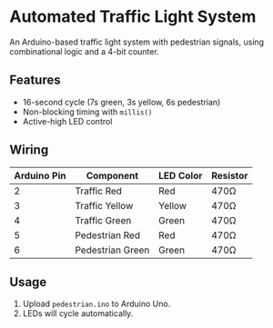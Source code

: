 # Automated Traffic Light System

An Arduino-based traffic light system with pedestrian signals, using combinational logic and a 4-bit counter.

## Features
- 16-second cycle (7s green, 3s yellow, 6s pedestrian)
- Non-blocking timing with `millis()`
- Active-high LED control

## Wiring
| Arduino Pin | Component       | LED Color | Resistor |
|-------------|-----------------|-----------|----------|
| 2           | Traffic Red     | Red       | 470Ω     |
| 3           | Traffic Yellow  | Yellow    | 470Ω     |
| 4           | Traffic Green   | Green     | 470Ω     |
| 5           | Pedestrian Red  | Red       | 470Ω     |
| 6           | Pedestrian Green| Green     | 470Ω     |

## Usage
1. Upload `pedestrian.ino` to Arduino Uno.
2. LEDs will cycle automatically.

